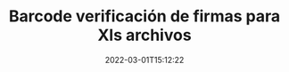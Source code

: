 ---
############################# Static ############################
layout: "auto-gen-signature"
date: 2022-03-01T15:12:22
draft: false
operation: Verify
signaturetype: Barcode
fileformat: Xls
productName: Java
lang: es
productCode: java
otherformats: pdf doc docx docm dot dotm dotx odt ott rtf xls xlsx xlsm xlsb csv ods ots xltx xltm ppt pptx pps ppsx odp otp potx potm pptm ppsm png jpg bmp gif tiff svg webp wmf
breadcrumb: Put Barcode signature on Xls for Java

############################# Head ############################
head_title: "Verificación de Barcode firmas para Xls archivos a través de Java"
head_description: "Use solo unas pocas líneas de código Java para verificar los documentos Xls y sus firmas Barcode."

############################# Header ############################
title: "Barcode verificación de firmas para Xls archivos"
description: "La API para Java brinda la oportunidad de verificar Barcode firmas en Xls documentos. La verificación de las firmas electrónicas dentro de sus documentos Xls se puede realizar rápida y fácilmente."
bg_image: "https://cms.admin.containerize.com/templates/aspose/App_Themes/V3/images/bg/header1.png"
bg_overlay: false
button:
    enable: true

############################# SubMenu ############################
submenu:
    enable: true

    left:
        img_alt: "GroupDocs.Signature for Java"
        image: "https://cms.admin.containerize.com/templates/groupdocs/images/product-logos/90x90-noborder/groupdocs-signature-java.png"
        product: "GroupDocs.Signature"
        platform: "Java"



############################# About ############################
about:
    enable: true
    title: "Descubra las nuevas funciones de la API de GroupDocs.Signature for Java"
    content: |
        La API de [GroupDocs.Signature for Java](https://products.groupdocs.com/signature/java/) proporciona una amplia gama de formas de procesar numerosos formatos de documentos mediante el uso de firmas electrónicas. Se admiten muchos tipos de firmas digitales como textos, imágenes, certificados digitales, códigos de barras, códigos QR, sellos o metadatos. Los clientes pueden agregar, eliminar, editar, validar o buscar firmas digitales en archivos PDF, documentos de MS Word, libros de trabajo de MS Excel, presentaciones de MS PowerPoint, archivos de Adobe Photoshop y varios formatos de imagen. Hay disponible un número asombroso de funciones y configuraciones adicionales.
    

############################# Steps ############################
steps:
    enable: true
    title_left: "Cómo validar Barcode firmas en su documento Xls"
    content_left: |
        [GroupDocs.Signature for Java](https://products.groupdocs.com/signature/java/) incluye funciones útiles como la verificación de Barcode firmas colocadas en Xls documentos. Aproveche esta oportunidad sin implementar código adicional.
        
        * En primer lugar, crea una instancia de la clase de firma que proporciona una ruta de parámetro de constructor a un documento que se supone que debe verificarse.
        * En segundo lugar, cree un nuevo objeto VerifyOptions y configure todas las propiedades requeridas.
        * Finalmente, invoque el método Verify del objeto de Signature pasando la instancia de VerifyOptions.
        * Luego procese los resultados de la verificación.

    title_right: "Requisitos del sistema"
    content_right: |
        GroupDocs.Signature for Java son compatibles con todas las principales plataformas y sistemas operativos. Antes de ejecutar el código a continuación, asegúrese de tener instalados los siguientes requisitos previos en su sistema.

        * Sistemas operativos: Microsoft Windows, Linux, Mac OS
        * Entornos de desarrollo: NetBeans, Intellij IDEA, Eclipse, etc.
        * Java runtime: J2SE 6.0 and above
        * Descarga la última versión de GroupDocs.Signature for Java de [Maven](https://repository.groupdocs.com/webapp/#/artifacts/browse/tree/General/repo/com/groupdocs/groupdocs-signature)
         
    code: |
        ```java    
                
        // Set up input Xls file
        String filePath = "input.xls";

        // Instantiate Signature for input file
        Signature signature = new Signature(filePath);

        //Provide verification options
        BarcodeVerifyOptions options = new BarcodeVerifyOptions();

        // process only specified page 
        options.setPageNumber(2);
        options.setAllPages(false);
        // specify text match type
        options.setMatchType(TextMatchType.Contains);
        // specify text pattern to search
        options.setText("Special signature");
                            
        // Verify document signatures
        VerificationResult result = signature.verify(options);

        //process result
        if (result.isValid())
        {
            //..
        }

        ```

############################# Demos ############################
demos:
    enable: true
    title: "Firmar con Barcode firmas Demostración en vivo"
    content: |
       Agregue varias firmas electrónicas al archivo Xls ahora mismo visitando el sitio web de [GroupDocs.Signature App](https://products.groupdocs.app/signature/family).          

############################# More Formats ############################
more_formats:
    enable: true
    title: "Verificar otras firmas Barcode usando Java"
    content: |
        "Verificación de firmas electrónicas colocadas en diversos documentos. Verifique la calidad de las firmas en los formatos de archivo populares como se revela a continuación."
    format: 
       
       
back_to_top:
    enable: true
---